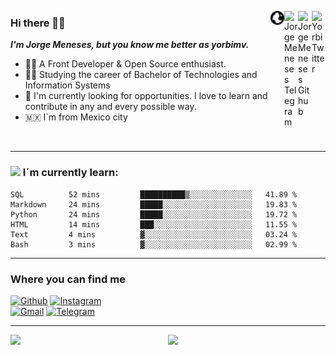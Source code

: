 
<!-- Your badges
You can use the website to generate badges: https://shields.io/
-->
  
<p>
  <a href="https://twitter.com/Sr_answer">
    <img align="right" alt="Yorbi Twitter" width="22px" src="https://cdn.jsdelivr.net/npm/simple-icons@v3/icons/twitter.svg" />
  </a>
  <a href="https://github.com/yorbimv">
    <img align="right" alt="Jorge Meneses Github" width="22px" src="https://cdn.jsdelivr.net/npm/simple-icons@v3/icons/github.svg" />
  </a>
  <a href="https://t.me/yorbimv">
    <img align="right" alt="Jorge Meneses Telegram" width="22px" src="https://cdn.jsdelivr.net/npm/simple-icons@v3/icons/telegram.svg" />
  </a>
<a href="https://jorgemeneses.herokuapp.com/">
    <img align="right" alt="Sitio Web" width="22px" src="https://raw.githubusercontent.com/iconic/open-iconic/master/svg/globe.svg" />
  </a>

 <!--
  <a href="https://www.linkedin.com/in/">
    <img align="right" alt="Linkdein" width="22px" src="https://cdn.jsdelivr.net/npm/simple-icons@v3/icons/linkedin.svg" />
  </a>
   -->
</p>


### Hi there ✌🏻

***I'm Jorge Meneses, but you know me better as yorbimv.***


- 👨‍💻 A Front Developer & Open Source enthusiast.
- 👨‍🎓 Studying the career of Bachelor of Technologies and Information Systems
- 🚧 I'm currently looking for opportunities. I love to learn and contribute in any and every possible way.
- 🇲🇽 I`m from Mexico city


<br>

---
### <img src="https://media.giphy.com/media/WUlplcMpOCEmTGBtBW/giphy.gif" width="30"> I´m currently learn: 


<!--START_SECTION:waka-->

```text
SQL          52 mins         ██████████▒░░░░░░░░░░░░░░   41.89 %
Markdown     24 mins         █████░░░░░░░░░░░░░░░░░░░░   19.83 %
Python       24 mins         █████░░░░░░░░░░░░░░░░░░░░   19.72 %
HTML         14 mins         ███░░░░░░░░░░░░░░░░░░░░░░   11.55 %
Text         4 mins          ▓░░░░░░░░░░░░░░░░░░░░░░░░   03.24 %
Bash         3 mins          ▓░░░░░░░░░░░░░░░░░░░░░░░░   02.99 %
```

<!--END_SECTION:waka-->


---


### Where you can find me

[![Github](https://img.shields.io/badge/-Github-333?style=flat&logo=Github&logoColor=white)](https://github.com/yorbimv)
[![Instagram](https://img.shields.io/badge/-Instagram-c13584?style=flat&labelColor=c13584&logo=instagram&logoColor=white)](https://www.instagram.com/yorbimv/)
<br>
[![Gmail](https://img.shields.io/badge/Gmail-D14836?style=for-the-badge&logo=gmail&logoColor=white)](mailto:yorbimv1@gmail.com)
[![Telegram](https://img.shields.io/badge/Telegram-2CA5E0?style=for-the-badge&logo=telegram&logoColor=white)](https://t.me/yorbimv)

<!-- [![Linkedin](https://img.shields.io/badge/-LinkedIn-blue?style=flat&logo=Linkedin&logoColor=white)]() -->

____

<p>
  <img width="30%" align="left" src="https://github-readme-stats.vercel.app/api/top-langs/?username=yorbimv&show_icons=true" />
	<img width="50%" align="right" src="https://github-readme-stats.vercel.app/api?username=yorbimv&show_icons=true&hide_border=true" />
</p>
